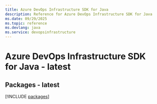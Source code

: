 ```yaml
---
title: Azure DevOps Infrastructure SDK for Java
description: Reference for Azure DevOps Infrastructure SDK for Java
ms.date: 09/29/2025
ms.topic: reference
ms.devlang: java
ms.service: devopsinfrastructure
---
```

# Azure DevOps Infrastructure SDK for Java - latest
## Packages - latest
[!INCLUDE [packages](devops-infrastructure-index.md)]